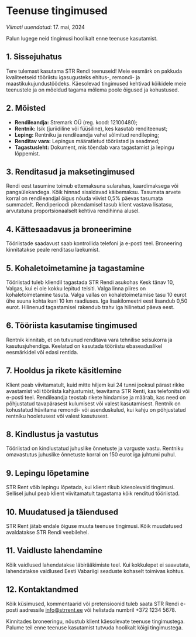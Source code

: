 # Teenuse tingimused

_Viimati uuendatud_: 17. mai, 2024

Palun lugege neid tingimusi hoolikalt enne teenuse kasutamist.

## 1. Sissejuhatus

Tere tulemast kasutama STR Rendi teenuseid! Meie eesmärk on pakkuda kvaliteetseid tööriistu igasugusteks ehitus-, remondi- ja maastikukujundustöödeks. Käesolevad tingimused kehtivad kõikidele meie teenustele ja on mõeldud tagama mõlema poole õigused ja kohustused.

## 2. Mõisted

- **Rendileandja:** Stremark OÜ (reg. kood: 12100480);
- **Rentnik:** Isik (juriidiline või füüsiline), kes kasutab renditeenust;
- **Leping:** Rentniku ja rendileandja vahel sõlmitud rendileping;
- **Renditav vara:** Lepingus määratletud tööriistad ja seadmed;
- **Tagastusleht:** Dokument, mis tõendab vara tagastamist ja lepingu lõppemist.

## 3. Renditasud ja maksetingimused

Rendi eest tasumine toimub ettemaksuna sularahas, kaardimaksega või pangaülekandega. Kõik hinnad sisaldavad käibemaksu. Tasumata arvete korral on rendileandjal õigus nõuda viivist 0,5% päevas tasumata summadelt. Rendiperioodi pikendamisel tasub klient vastava lisatasu, arvutatuna proportsionaalselt kehtiva rendihinna alusel.

## 4. Kättesaadavus ja broneerimine

Tööriistade saadavust saab kontrollida telefoni ja e-posti teel. Broneering kinnitatakse peale renditasu laekumist.

## 5. Kohaletoimetamine ja tagastamine

Tööriistad tuleb kliendil tagastada STR Rendi asukohas Kesk tänav 10, Valgas, kui ei ole kokku lepitud teisiti. Valga linna piires on kohaletoimetamine tasuta. Valga vallas on kohaletoimetamise tasu 10 eurot ühe suuna kohta kuni 10 km raadiuses. Iga lisakilomeetri eest lisandub 0,50 eurot. Hilinenud tagastamisel rakendub trahv iga hilinetud päeva eest.

## 6. Tööriista kasutamise tingimused

Rentnik kinnitab, et on tutvunud renditava vara tehnilise seisukorra ja kasutusjuhendiga. Keelatud on kasutada tööriistu ebaseaduslikel eesmärkidel või edasi rentida.

## 7. Hooldus ja rikete käsitlemine

Klient peab viivitamatult, kuid mitte hiljem kui 24 tunni jooksul pärast rikke avastamist või tööriista kahjustumist, teavitama STR Renti, kas telefonitsi või e-posti teel. Rendileandja teostab rikete hindamise ja määrab, kas need on põhjustatud tavapärasest kulumisest või valest kasutamisest. Rentnik on kohustatud hüvitama remondi- või asenduskulud, kui kahju on põhjustatud rentniku hooletusest või valest kasutusest.

## 8. Kindlustus ja vastutus

Tööriistad on kindlustatud juhuslike õnnetuste ja varguste vastu. Rentniku omavastutus juhuslike õnnetuste korral on 150 eurot iga juhtumi puhul.

## 9. Lepingu lõpetamine

STR Rent võib lepingu lõpetada, kui klient rikub käesolevaid tingimusi. Sellisel juhul peab klient viivitamatult tagastama kõik renditud tööriistad.

## 10. Muudatused ja täiendused

STR Rent jätab endale õiguse muuta teenuse tingimusi. Kõik muudatused avaldatakse STR Rendi veebilehel.

## 11. Vaidluste lahendamine

Kõik vaidlused lahendatakse läbirääkimiste teel. Kui kokkulepet ei saavutata, lahendatakse vaidlused Eesti Vabariigi seaduste kohaselt toimivas kohtus.

## 12. Kontaktandmed

Kõik küsimused, kommentaarid või pretensioonid tuleb saata STR Rendi e-posti aadressile <info@strrent.ee> või helistada numbril +372 1234 5678.

Kinnitades broneeringu, nõustub klient käesolevate teenuse tingimustega. Palume teil enne teenuse kasutamist tutvuda hoolikalt kõigi tingimustega.
